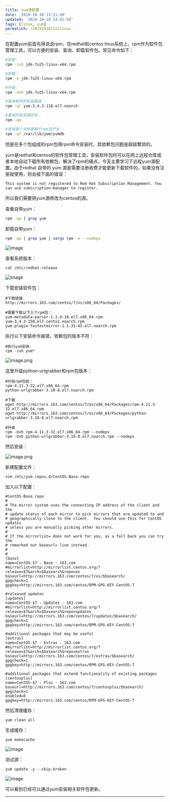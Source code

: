 ```yaml
---
title: yum源配置
date: '2019-10-18 13:21:40'
updated: '2019-10-19 14:41:50'
tags: [linux, yum]
permalink: /201910181321linux
---
```

在配置yum前首先得说说rpm，在redhat和centos linux系统上，rpm作为软件包管理工具，可以方便的安装、查询、卸载软件包。常见命令如下：

```sh
#安装：
rpm -ivh jdk-7u25-linux-x64.rpm

#卸载：
rpm -e jdk-7u25-linux-x64.rpm

#升级：
rpm -Uvh jdk-7u25-linux-x64.rpm

#查询软件的安装路径：
rpm -ql yum-3.4.3-118.el7.noarch

#查询所有安装的包：
rpm -qa 

#查询某个文件是哪个rpm包产生：
rpm -qf /var/lib/yum/yumdb

```

但是在多个包组成的rpm包用rpm命令安装时，其依赖包问题是超级繁琐的。



yum是redhat和centos的软件包管理工具，安装软件包时可以在网上远程仓库或者本地自动下载所有依赖包，解决了rpm的痛点。今天主要学习下远程yum源配置。由于redhat 自带的 yum 源是需要注册收费才能更新下载软件的，如果没有注册就使用，则会报下面的错误：

```
This system is not registered to Red Hat Subscription Management. You can use subscription-manager to register.
```

所以我们需要把yum源修改为centos的源。



查看自带yum：

```sh
rpm -qa | grep yum
```

卸载自带yum：
```sh
rpm -qa | grep yum | xargs rpm -e --nodeps
```
![image](https://imgconvert.csdnimg.cn/aHR0cDovL3VwbG9hZC1pbWFnZXMuamlhbnNodS5pby91cGxvYWRfaW1hZ2VzLzkxMzQ3NjMtMmNjN2M0Y2U4ODk2NTQyOA?x-oss-process=image/format,png)

查看系统版本：

```
cat /etc/redhat-release
```

![image](https://imgconvert.csdnimg.cn/aHR0cDovL3VwbG9hZC1pbWFnZXMuamlhbnNodS5pby91cGxvYWRfaW1hZ2VzLzkxMzQ3NjMtYWZhNzg3NzBiYTZkYTZiMw?x-oss-process=image/format,png)

下载安装软件包：

```
#下载链接
http://mirrors.163.com/centos/7/os/x86_64/Packages/

#需要下载以下三个rpm包：
yum-metadata-parser-1.1.4-10.el7.x86_64.rpm  
yum-3.4.3-158.el7.centos.noarch.rpm
yum-plugin-fastestmirror-1.1.31-45.el7.noarch.rpm
```

执行以下安装命令报错，依赖包的版本不符：

```
#执行yum安装
rpm -ivh yum*
```
![image.png](https://imgconvert.csdnimg.cn/aHR0cHM6Ly91cGxvYWQtaW1hZ2VzLmppYW5zaHUuaW8vdXBsb2FkX2ltYWdlcy85MTM0NzYzLWUyYTI2YTEwYzU2YjlkOTMucG5n?x-oss-process=image/format,png)


这里升级python-urlgrabber和rpm包版本：

```
#升级rpm包到：
rpm-4.11.3-32.el7.x86_64.rpm  
python-urlgrabber-3.10-8.el7.noarch.rpm  

#下载
wget http://mirrors.163.com/centos/7/os/x86_64/Packages/rpm-4.11.3-32.el7.x86_64.rpm
wget http://mirrors.163.com/centos/7/os/x86_64/Packages/python-urlgrabber-3.10-8.el7.noarch.rpm

#升级
rpm -Uvh rpm-4.11.3-32.el7.x86_64.rpm --nodeps
rpm -Uvh python-urlgrabber-3.10-8.el7.noarch.rpm --nodeps
```

然后安装：

![image.png](https://imgconvert.csdnimg.cn/aHR0cHM6Ly91cGxvYWQtaW1hZ2VzLmppYW5zaHUuaW8vdXBsb2FkX2ltYWdlcy85MTM0NzYzLTRkMjkwMDA3Njg0MmYzODkucG5n?x-oss-process=image/format,png)


新建配置文件：

```
vim /etc/yum.repos.d/CentOS-Base.repo
```

加入以下配置：

```
#CentOS-Base.repo
#
# The mirror system uses the connecting IP address of the client and the
# update status of each mirror to pick mirrors that are updated to and
# geographically close to the client.  You should use this for CentOS updates
# unless you are manually picking other mirrors.
#
# If the mirrorlist= does not work for you, as a fall back you can try the
# remarked out baseurl= line instead.
#
#
[base]
name=CentOS-$7 - Base - 163.com
#mirrorlist=http://mirrorlist.centos.org/?release=$7&arch=$basearch&repo=os
baseurl=http://mirrors.163.com/centos/7/os/$basearch/
gpgcheck=1
gpgkey=http://mirrors.163.com/centos/RPM-GPG-KEY-CentOS-7

#released updates
[updates]
name=CentOS-$7 - Updates - 163.com
#mirrorlist=http://mirrorlist.centos.org/?release=$7&arch=$basearch&repo=updates
baseurl=http://mirrors.163.com/centos/7/updates/$basearch/
gpgcheck=1
gpgkey=http://mirrors.163.com/centos/RPM-GPG-KEY-CentOS-7

#additional packages that may be useful
[extras]
name=CentOS-$7 - Extras - 163.com
#mirrorlist=http://mirrorlist.centos.org/?release=$7&arch=$basearch&repo=extras
baseurl=http://mirrors.163.com/centos/7/extras/$basearch/
gpgcheck=1
gpgkey=http://mirrors.163.com/centos/RPM-GPG-KEY-CentOS-7

#additional packages that extend functionality of existing packages
[centosplus]
name=CentOS-$7 - Plus - 163.com
baseurl=http://mirrors.163.com/centos/7/centosplus/$basearch/
gpgcheck=1
enabled=0
gpgkey=http://mirrors.163.com/centos/RPM-GPG-KEY-CentOS-7
```

然后清理缓存：

```
yum clean all
```

生成缓存：

```
yum makecache
```

![image](https://imgconvert.csdnimg.cn/aHR0cDovL3VwbG9hZC1pbWFnZXMuamlhbnNodS5pby91cGxvYWRfaW1hZ2VzLzkxMzQ3NjMtY2VlMjVlN2E4MzRjYjYyYQ?x-oss-process=image/format,png)

测试源：

```
yum update -y --skip-broken
```

![image](https://imgconvert.csdnimg.cn/aHR0cDovL3VwbG9hZC1pbWFnZXMuamlhbnNodS5pby91cGxvYWRfaW1hZ2VzLzkxMzQ3NjMtMDBlZWFkNzM0NzJlODgxNA?x-oss-process=image/format,png)

可以看到已经可以通过yum安装相关软件包更新。

-----
